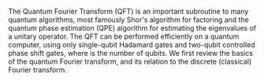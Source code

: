 The Quantum Fourier Transform (QFT) is an important subroutine to many quantum algorithms, most famously Shor's algorithm for factoring and the quantum phase estimation (QPE) algorithm for estimating the eigenvalues of a unitary operator. The QFT can be performed efficiently on a quantum computer, using only single-qubit Hadamard gates and two-qubit controlled phase shift gates, where is the number of qubits. We first review the basics of the quantum Fourier transform, and its relation to the discrete (classical) Fourier transform.

<!--
[metadata-name]: Quantum Fourier Transformation
[metadata-tags]: Textbook
[metadata-url]: https://github.com/amazon-braket/amazon-braket-algorithm-library/tree/main/src/braket/experimental/algorithms/quantum_fourier_transform
-->

